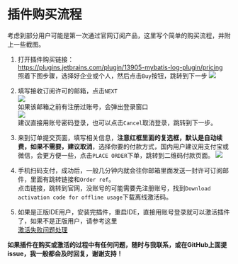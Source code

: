 # 插件购买流程
考虑到部分用户可能是第一次通过官网订阅产品，这里写个简单的购买流程，并附上一些截图。
1. 打开插件购买链接：  
https://plugins.jetbrains.com/plugin/13905-mybatis-log-plugin/pricing  
照着下图步骤，选择好企业或个人，然后点击`Buy`按钮，跳转到下一步
![](https://raw.githubusercontent.com/kookob/mybatis-log-plugin/master/snapshot/buy/buy1.png)  

2. 填写接收订阅许可的邮箱，点击`NEXT`  
![](https://raw.githubusercontent.com/kookob/mybatis-log-plugin/master/snapshot/buy/buy2.png)  
如果该邮箱之前有注册过账号，会弹出登录窗口  
![](https://raw.githubusercontent.com/kookob/mybatis-log-plugin/master/snapshot/buy/buy3.png)  
建议直接用账号密码登录，也可以点击`Cancel`取消登录，跳转到下一步。

3. 来到订单提交页面，填写相关信息，**注意红框里面的复选框，默认是自动续费，如果不需要，建议取消**，选择你要的付款方式，国内用户建议用支付宝或微信，会更方便一些，点击`PLACE ORDER`下单，跳转到二维码付款页面。
![](https://raw.githubusercontent.com/kookob/mybatis-log-plugin/master/snapshot/buy/buy4.png)  

4. 手机扫码支付，成功后，一般几分钟内就会往你邮箱里面发送一封许可订阅邮件，里面有跳转链接和`Order ref`。  
点击链接，跳转到官网，没账号的可能需要先注册账号，找到`Download activation code for offline usage`下载离线激活码。

5. 如果是正版IDE用户，安装完插件，重启IDE，直接用账号登录就可以激活插件了，如果不是正版用户，请参考这里  
[激活失败问题处理](https://github.com/kookob/mybatis-log-plugin/blob/master/activation.md)

**如果插件在购买或激活的过程中有任何问题，随时与我联系，或在GitHub上面提issue，我一般都会及时回复，谢谢支持！**